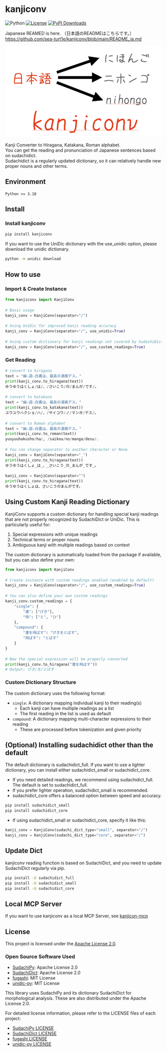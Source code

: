 # kanjiconv
![Python](https://img.shields.io/badge/-Python-F9DC3E.svg?logo=python&style=flat)
[![License](https://img.shields.io/badge/License-Apache_2.0-blue.svg)](https://opensource.org/licenses/Apache-2.0)
[![PyPI Downloads](https://static.pepy.tech/badge/kanjiconv)](https://pepy.tech/projects/kanjiconv)

Japanese REAMED is here.  （日本語のREADMEはこちらです。）  
https://github.com/sea-turt1e/kanjiconv/blob/main/README_ja.md

![kanjiconv](images/kanjiconv.png)

Kanji Converter to Hiragana, Katakana, Roman alphabet.  
You can get the reading and pronunciation of Japanese sentences based on sudachidict.  
Sudachidict is a regularly updated dictionary, so it can relatively handle new proper nouns and other terms.

## Environment
```
Python >= 3.10
```

## Install
### Install kanjiconv
```bash
pip install kanjiconv
```

If you want to use the UniDic dictionary with the use_unidic option, please download the unidic dictionary.

```bash
python -m unidic download
```

## How to use
### Import & Create Instance
```python
from kanjiconv import KanjiConv

# Basic usage
kanji_conv = KanjiConv(separator="/")

# Using UniDic for improved kanji reading accuracy
kanji_conv = KanjiConv(separator="/", use_unidic=True)

# Using custom dictionary for kanji readings not covered by SudachiDict or UniDic
kanji_conv = KanjiConv(separator="/", use_custom_readings=True)
```

### Get Reading
```python
# convert to hiragana
text = "幽☆遊☆白書は、最高の漫画デス。"
print(kanji_conv.to_hiragana(text))
ゆうゆうはくしょ/は/、/さいこう/の/まんが/です/。

# convert to katakana
text = "幽☆遊☆白書は、最高の漫画デス。"
print(kanji_conv.to_katakana(text))
ユウユウハクショ/ハ/、/サイコウ/ノ/マンガ/デス/。

# convert to Roman alphabet
text = "幽☆遊☆白書は、最高の漫画デス。"
print(kanji_conv.to_roman(text))
yuuyuuhakusho/ha/, /saikou/no/manga/desu/. 

# You can change separator to another character or None
kanji_conv = KanjiConv(separator="_")
print(kanji_conv.to_hiragana(text))
ゆうゆうはくしょ_は_、_さいこう_の_まんが_です_。

kanji_conv = KanjiConv(separator="")
print(kanji_conv.to_hiragana(text))
ゆうゆうはくしょは、さいこうのまんがです。
```

## Using Custom Kanji Reading Dictionary
KanjiConv supports a custom dictionary for handling special kanji readings that are not properly recognized by SudachiDict or UniDic. This is particularly useful for:

1. Special expressions with unique readings
2. Technical terms or proper nouns
3. Ambiguous kanji with multiple readings based on context

The custom dictionary is automatically loaded from the package if available, but you can also define your own:

```python
from kanjiconv import KanjiConv

# Create instance with custom readings enabled (enabled by default)
kanji_conv = KanjiConv(separator="/", use_custom_readings=True)

# You can also define your own custom readings
kanji_conv.custom_readings = {
    "single": {
        "激": ["げき"],
        "飛": ["と", "ひ"]
    },
    "compound": {
        "激を飛ばす": "げきをとばす",
        "飛ばす": "とばす"
    }
}

# Now the special expression will be properly converted
print(kanji_conv.to_hiragana("激を飛ばす"))
# Output: げき/を/とばす
```

### Custom Dictionary Structure
The custom dictionary uses the following format:

- `single`: A dictionary mapping individual kanji to their reading(s)
  - Each kanji can have multiple readings as a list
  - The first reading in the list is used as default
- `compound`: A dictionary mapping multi-character expressions to their reading
  - These are processed before tokenization and given priority

## (Optional) Installing sudachidict other than the default
The default dictionary is sudachidict_full. If you want to use a lighter dictionary, you can install either sudachidict_small or sudachidict_core.
- If you need detailed readings, we recommend using sudachidict_full. The default is set to sudachidict_full.
- If you prefer lighter operation, sudachidict_small is recommended.
- sudachidict_core offers a balanced option between speed and accuracy.
```bash
pip install sudachidict_small
pip install sudachidict_core
```
- If using sudachidict_small or sudachidict_core, specify it like this:
```python
kanji_conv = KanjiConv(sudachi_dict_type="small", separator="/")
kanji_conv = KanjiConv(sudachi_dict_type="core", separator="/")
```

## Update Dict
kanjiconv reading function is based on SudachiDict, and you need to update SudachiDict regularly via pip.
```bash
pip install -U sudachidict_full
pip install -U sudachidict_small
pip install -U sudachidict_core
```

## Local MCP Server
If you want to use kanjiconv as a local MCP Server, see [kanjicon-mcp](https://github.com/sea-turt1e/kanjiconv_mcp)


## License

This project is licensed under the [Apache License 2.0](LICENSE).

### Open Source Software Used

- [SudachiPy](https://github.com/WorksApplications/SudachiPy): Apache License 2.0
- [SudachiDict](https://github.com/WorksApplications/SudachiDict): Apache License 2.0
- [fugashi](https://github.com/polm/fugashi): MIT License
- [unidic-py](https://github.com/polm/unidic-py): MIT License

This library uses SudachiPy and its dictionary SudachiDict for morphological analysis. These are also distributed under the Apache License 2.0.

For detailed license information, please refer to the LICENSE files of each project:

- [SudachiPy LICENSE](https://github.com/WorksApplications/SudachiPy/blob/develop/LICENSE)
- [SudachiDict LICENSE](https://github.com/WorksApplications/SudachiDict/blob/develop/LICENSE-2.0.txt)
- [fugashi LICENSE](https://github.com/polm/fugashi/blob/main/LICENSE)
- [unidic-py LICENSE](https://github.com/polm/unidic-py/blob/master/LICENSE)
